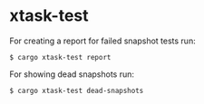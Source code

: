 # xtask-test

For creating a report for failed snapshot tests run:

```commandline
$ cargo xtask-test report
```

For showing dead snapshots run:

```commandline
$ cargo xtask-test dead-snapshots
```
